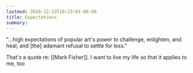 ```yaml
---
lastmod: 2020-12-13T10:23:01-08:00
title: Expectations
summary:
---
```


"...high expectations of popular art's power to challenge, enlighten, and heal; and [the] adamant refusal to settle for less."

That's a quote re: [[Mark Fisher]]. I want to live my life so that it applies to me, too
